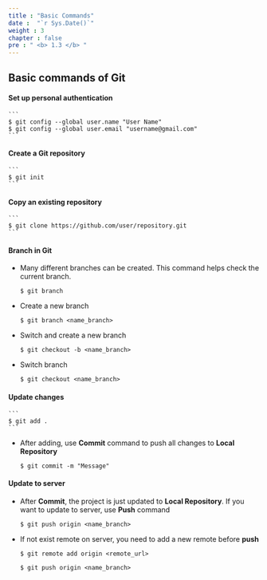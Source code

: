 ```yaml
---
title : "Basic Commands"
date :  "`r Sys.Date()`" 
weight : 3 
chapter : false
pre : " <b> 1.3 </b> "
---
```


## Basic commands of Git

#### Set up personal authentication
    ```
    $ git config --global user.name "User Name"
    $ git config --global user.email "username@gmail.com"
    ```

#### Create a Git repository
    ```
    $ git init
    ```

#### Copy an existing repository
    ```
    $ git clone https://github.com/user/repository.git
    ```

#### **Branch** in Git
- Many different branches can be created. This command helps check the current branch.
    ```
    $ git branch
    ```

- Create a new branch
    ```
    $ git branch <name_branch>
    ```

- Switch and create a new branch
    ```
    $ git checkout -b <name_branch>
    ```

- Switch branch
    ```
    $ git checkout <name_branch>
    ```

#### Update changes
    ```
    $ git add .
    ```

- After adding, use **Commit** command to push all changes to **Local Repository**
    ```
    $ git commit -m "Message"
    ```

#### Update to server
- After **Commit**, the project is just updated to **Local Repository**. If you want to update to server, use **Push** command
    ```
    $ git push origin <name_branch>
    ```
- If not exist remote on server, you need to add a new remote before **push**
    ```
    $ git remote add origin <remote_url> 
    ```

    ```
    $ git push origin <name_branch>
    ```